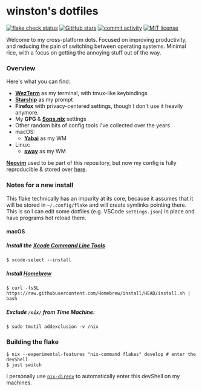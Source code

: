 # winston's dotfiles

[![flake check status](https://img.shields.io/github/actions/workflow/status/nekowinston/dotfiles/check.yml?label=flake%20check&logo=nixos&logoColor=%23fff&style=flat-square&color=f5c2e7)](https://github.com/nekowinston/dotfiles/actions/workflows/check.yml)
[![GitHub stars](https://img.shields.io/github/stars/nekowinston/dotfiles?style=flat-square&color=f5c2e7)](https://github.com/nekowinston/dotfiles/stargazers)
[![commit activity](https://img.shields.io/github/commit-activity/w/nekowinston/dotfiles?style=flat-square&label=commits&color=f5c2e7)](https://github.com/nekowinston/dotfiles/commits)
[![MIT license](https://img.shields.io/github/license/nekowinston/dotfiles?style=flat-square&color=f5c2e7)](https://github.com/nekowinston/dotfiles/blob/main/LICENSE)

Welcome to my cross-platform dots.
Focused on improving productivity, and reducing the pain of switching between operating systems.
Minimal rice, with a focus on getting the annoying stuff out of the way.

### Overview

Here's what you can find:

- **[WezTerm](https://wezfurlong.org/wezterm/)** as my terminal, with tmux-like keybindings
- **[Starship](https://starship.rs)** as my prompt
- **Firefox** with privacy-centered settings, though I don't use it heavily anymore.
- My **GPG** & **[Sops.nix](https://github.com/Mic92/sops-nix)** settings
- Other random bits of config tools I've collected over the years
- macOS:
  - **[Yabai](https://github.com/koekeishiya/yabai)** as my WM
- Linux:
  - **[sway](https://swaywm.org)** as my WM

**[Neovim](https://neovim.io)** used to be part of this repository, but now my config is fully reproducible & stored over [here](https://github.com/nekowinston/neovim.drv).

### Notes for a new install

This flake technically has an impurity at its core, because it assumes that it will be stored in `~/.config/flake` and will create symlinks pointing there.
This is so I can edit some dotfiles (e.g. VSCode `settings.json`) in place and have programs hot reload them.

#### macOS

##### Install the [Xcode Command Line Tools](https://developer.apple.com/download/all/)

```console
$ xcode-select --install
```

##### Install [Homebrew](https://brew.sh)

```console
$ curl -fsSL https://raw.githubusercontent.com/Homebrew/install/HEAD/install.sh | bash
```

##### Exclude `/nix/` from Time Machine:

```console
$ sudo tmutil addexclusion -v /nix
```


### Building the flake

```console
$ nix --experimental-features "nix-command flakes" develop # enter the devShell
$ just switch
```

I personally use [`nix-direnv`](https://github.com/nix-community/nix-direnv) to automatically enter this devShell on my machines.
